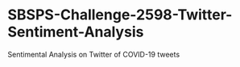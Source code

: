 # SBSPS-Challenge-2598-Twitter-Sentiment-Analysis
Sentimental Analysis on Twitter of COVID-19 tweets
